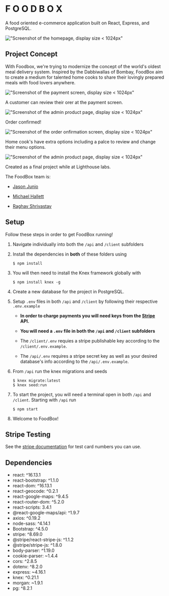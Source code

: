 # F O O D B O X

A food oriented e-commerce application built on React, Express, and PostgreSQL.

!["Screenshot of the homepage, display size < 1024px"](https://raw.githubusercontent.com/mhallett00/FoodBox/master/public/images/homepage.png)

## Project Concept

With Foodbox, we're trying to modernize the concept of the world's oldest meal delivery system. Inspired by the Dabbiwallas of Bombay, FoodBox aim to create a medium for talented home cooks to share their lovingly prepared meals with food lovers anywhere. 

!["Screenshot of the payment screen, display size < 1024px"](https://raw.githubusercontent.com/mhallett00/FoodBox/master/public/images/payment.png)

A customer can review their orer at the payment screen.

!["Screenshot of the admin product page, display size < 1024px"](https://raw.githubusercontent.com/mhallett00/FoodBox/master/public/images/selected_seller.png)

Order confirmed!

!["Screenshot of the order onfirmation screen, display size < 1024px"](https://raw.githubusercontent.com/mhallett00/FoodBox/master/public/images/order_confirmation.png)

Home cook's have extra options including a palce to review and change their menu options.

!["Screenshot of the admin product page, display size < 1024px"](https://raw.githubusercontent.com/mhallett00/FoodBox/master/public/images/selected_seller.png)

Created as a final project while at Lighthouse labs.

The FoodBox team is:

* [Jason Junio](https://github.com/jjjunio)

- [Michael Hallett](https://github.com/mhallett00)

- [Raghav Shrivastav](https://github.com/Raghav0811)

## Setup

Follow these steps in order to get FoodBox running!

1. Navigate individually into both the `/api` and `/client` subfolders

2. Install the dependencies in **both** of these folders using
    ```
    $ npm install
    ```

3. You will then need to install the Knex framework globally with 
    ```
    $ npm install knex -g
    ```

4. Create a new database for the project in PostgreSQL.

5. Setup `.env` files in both `/api` and `/client` by following their respective `.env.example`

    - **In order to charge payments you will need keys from the [Stripe](https://stripe.com/) API.**

    - **You will need a `.env` file in both the `/api` and `/client` subfolders**
    
    - The `/client/.env` requies a stripe publishable key according to the `/client/.env.example`.

    - The `/api/.env` requires a stripe secret key as well as your desired database's info according to the `/api/.env.example`.

6. From `/api` run the knex migrations and seeds

    ```
    $ knex migrate:latest
    $ knex seed:run
    ```

7. To start the project, you will need a terminal open in both `/api` and `/client`. Starting with `/api` run
    ```
    $ npm start
    ```

8. Welcome to FoodBox!

## Stripe Testing

See the [stripe documentation](https://stripe.com/docs/testing#cards) for test card numbers you can use.

## Dependencies

- react: ^16.13.1
- react-bootstrap: ^1.1.0
- react-dom: ^16.13.1
- react-geocode: ^0.2.1
- react-google-maps: ^9.4.5
- react-router-dom: ^5.2.0
- react-scripts: 3.4.1
- @react-google-maps/api: ^1.9.7
- axios: ^0.19.2
- node-sass: ^4.14.1
- Bootstrap: ^4.5.0
- stripe: ^8.69.0
- @stripe/react-stripe-js: ^1.1.2
- @stripe/stripe-js: ^1.8.0
- body-parser: ^1.19.0
- cookie-parser: ~1.4.4
- cors: ^2.8.5
- dotenv: ^8.2.0
- express: ~4.16.1
- knex: ^0.21.1
- morgan: ~1.9.1
- pg: ^8.2.1